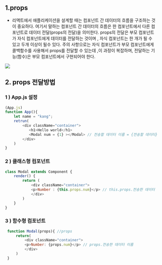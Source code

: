## 1.props
- 리액트에서 애플리케이션을 설계할 때는 컴포넌트 간 데이터의 흐름을 구조하는 것이 중요하다. 여기서 말하는 컴포넌트 간 데이터의 흐름은 한 컴포넌트에서 다른 컴포넌트로 데이터 전달(props의 전달)을 의미한다. props의 전달은 부모 컴포넌트가 자식 컴포넌트에게 데이터를 전달하는 것이며 , 자식 컴포넌트는 한 개가 될 수 있고 두개 이상이 될수 있다. 주의 사항으로는 자식 컴포넌트가 부모 컴포넌트에게 콜백함수를 사용해서 props를 전달할 수 있는데 ,이 과정이 복잡하며, 전달하는 기능(함수)은 부모 컴포넌트에서 구현되어야 한다.

<img src="https://blog.kakaocdn.net/dn/xHYQG/btrhN4ZPZGs/hnkRlJkUFHSvnxZ1gamz8k/img.png">

## 2. props 전달방법
 ### 1 ) App.js 설정
 ```javascript
 (App.js)
 function App(){
     let name = "kang";
     retrun(
         <div className="container">
            <h1>Hello world</h1>
            <Modal num = {1} ></Modal> // 전송할 데이터 이름 = {전송할 데이터}
         </div>
     )
 }
 ```
 ### 2 ) 클래스형 컴포넌트
  ```javascript
  class Modal extends Component {
      render() {
          return (
              <div className="container">
              <p>Number : {this.props.num}</p> // this.props.전송한 데이터 이름
              </div>
          )
      }
  }
  ```

 ### 3 ) 함수형 컴포넌트

```javascript
 function Modal(props){ //props
     return(
         <div className="container">
         <p>Number: {props.num}</p> // props.전송한 데이터 이름
         </div>
     )
 }
  ```